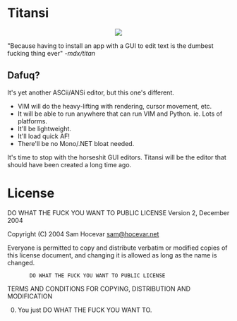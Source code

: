 # Titansi
<p align="center">

<img src="http://irokos.untergrund.net/art/ascii/2015.titansi/iks-titansi.png" />

"Because having to install an app with a GUI to edit text is the dumbest fucking thing ever"
<em>-mdx/titan</em>
</p>

## Dafuq?

It's yet another ASCii/ANSi editor, but this one's different.

- VIM will do the heavy-lifting with rendering, cursor movement, etc.
- It will be able to run anywhere that can run VIM and Python. ie. Lots of platforms.
- It'll be lightweight.
- It'll load quick AF!
- There'll be no Mono/.NET bloat needed.

It's time to stop with the horseshit GUI editors. Titansi will be the editor that should have been created a long time ago.

# License

DO WHAT THE FUCK YOU WANT TO PUBLIC LICENSE
                   Version 2, December 2004

Copyright (C) 2004 Sam Hocevar <sam@hocevar.net>

Everyone is permitted to copy and distribute verbatim or modified
copies of this license document, and changing it is allowed as long
as the name is changed.

           DO WHAT THE FUCK YOU WANT TO PUBLIC LICENSE
  TERMS AND CONDITIONS FOR COPYING, DISTRIBUTION AND MODIFICATION

 0. You just DO WHAT THE FUCK YOU WANT TO.
